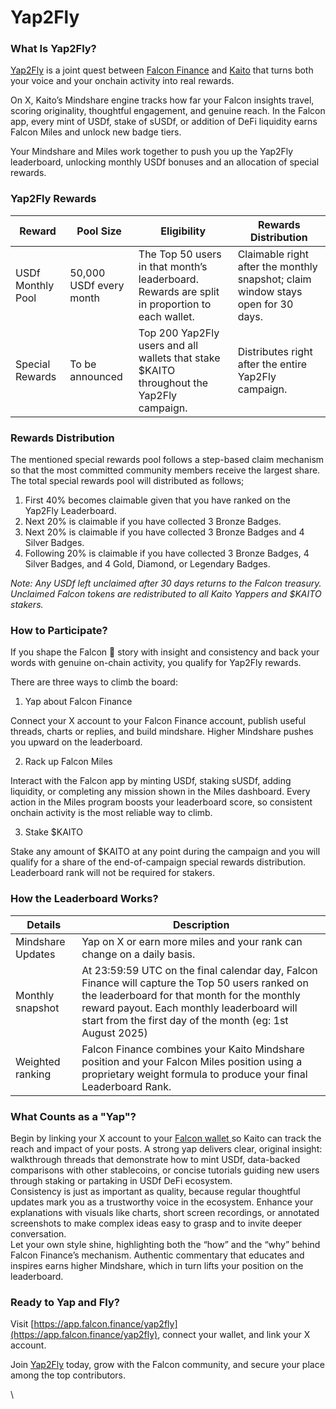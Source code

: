 # Yap2Fly

### What Is Yap2Fly?&#x20;

[Yap2Fly](https://app.falcon.finance/yap2fly) is a joint quest between [Falcon Finance](https://falcon.finance/) and [Kaito](https://www.kaito.ai/) that turns both your voice and your onchain activity into real rewards.&#x20;

On X, Kaito’s Mindshare engine tracks how far your Falcon insights travel, scoring originality, thoughtful engagement, and genuine reach. In the Falcon app, every mint of USDf, stake of sUSDf, or addition of DeFi liquidity earns Falcon Miles and unlock new badge tiers.&#x20;

Your Mindshare and Miles work together to push you up the Yap2Fly leaderboard, unlocking monthly USDf bonuses and an allocation of special rewards.

### Yap2Fly Rewards

| Reward            | Pool Size	              | Eligibility                                                                                   | Rewards Distribution                                                             |
| ----------------- | ----------------------- | --------------------------------------------------------------------------------------------- | -------------------------------------------------------------------------------- |
| USDf Monthly Pool | 50,000 USDf every month | The Top 50 users in that month’s leaderboard. Rewards are split in proportion to each wallet. | Claimable right after the monthly snapshot; claim window stays open for 30 days. |
| Special Rewards   | To be announced         | Top 200 Yap2Fly users and all wallets that stake $KAITO throughout the Yap2Fly campaign.      | Distributes right after the entire Yap2Fly campaign.                             |

### Rewards Distribution&#x20;

The mentioned special rewards pool follows a step-based claim mechanism so that the most committed community members receive the largest share. The total special rewards pool will distributed as follows;

1. First 40% becomes claimable given that you have ranked on the Yap2Fly Leaderboard.
2. Next 20% is claimable if you have collected 3 Bronze Badges.
3. Next 20% is claimable if you have collected 3 Bronze Badges and 4 Silver Badges.
4. Following 20% is claimable if you have collected 3 Bronze Badges, 4 Silver Badges, and 4 Gold, Diamond, or Legendary Badges.

_Note: Any USDf left unclaimed after 30 days returns to the Falcon treasury. Unclaimed Falcon tokens are redistributed to all Kaito Yappers and $KAITO stakers._

### How to Participate?

If you shape the Falcon 🦅 story with insight and consistency and back your words with genuine on-chain activity, you qualify for Yap2Fly rewards.

There are three ways to climb the board:

1. Yap about Falcon Finance&#x20;

Connect your X account to your Falcon Finance account, publish useful threads, charts or replies, and build mindshare. Higher Mindshare pushes you upward on the leaderboard.

2. Rack up Falcon Miles&#x20;

Interact with the Falcon app by minting USDf, staking sUSDf, adding liquidity, or completing any mission shown in the Miles dashboard. Every action in the Miles program boosts your leaderboard score, so consistent onchain activity is the most reliable way to climb.

3. Stake $KAITO&#x20;

Stake any amount of $KAITO at any point during the campaign and you will qualify for a share of the end-of-campaign special rewards distribution. Leaderboard rank will not be required for stakers.



### How the Leaderboard Works?&#x20;

| Details           | Description                                                                                                                                                                                                                                                |
| ----------------- | ---------------------------------------------------------------------------------------------------------------------------------------------------------------------------------------------------------------------------------------------------------- |
| Mindshare Updates | Yap on X or earn more miles and your rank can change on a daily basis.                                                                                                                                                                                     |
| Monthly snapshot  | At 23:59:59 UTC on the final calendar day, Falcon Finance will capture the Top 50 users ranked on the leaderboard for that month for the monthly reward payout. Each monthly leaderboard will start from the first day of the month (eg: 1st August 2025)  |
| Weighted ranking  | Falcon Finance combines your Kaito Mindshare position and your Falcon Miles position using a proprietary weight formula to produce your final Leaderboard Rank.                                                                                            |

### What Counts as a "Yap"?&#x20;

Begin by linking your X account to your [Falcon wallet ](https://app.falcon.finance/yap2fly)so Kaito can track the reach and impact of your posts. A strong yap delivers clear, original insight: walkthrough threads that demonstrate how to mint USDf, data-backed comparisons with other stablecoins, or concise tutorials guiding new users through staking or partaking in USDf DeFi ecosystem.\
Consistency is just as important as quality, because regular thoughtful updates mark you as a trustworthy voice in the ecosystem. Enhance your explanations with visuals like charts, short screen recordings, or annotated screenshots to make complex ideas easy to grasp and to invite deeper conversation.\
Let your own style shine, highlighting both the “how” and the “why” behind Falcon Finance’s mechanism. Authentic commentary that educates and inspires earns higher Mindshare, which in turn lifts your position on the leaderboard.



### Ready to Yap and Fly?&#x20;

Visit [https://app.falcon.finance/yap2fly](https://app.falcon.finance/yap2fly), connect your wallet, and link your X account.&#x20;

Join [Yap2Fly](https://app.falcon.finance/yap2fly) today, grow with the Falcon community, and secure your place among the top contributors.

\
